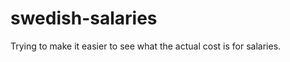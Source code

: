 swedish-salaries
================

Trying to make it easier to see what the actual cost is for salaries.